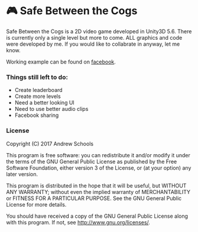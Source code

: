 # :video_game: Safe Between the Cogs

Safe Between the Cogs is a 2D video game developed in Unity3D 5.6.  There is currently only a single level but more to come.  ALL graphics and code were developed by me.  If you would like to collabrate in anyway, let me know.

Working example can be found on [facebook](https://apps.facebook.com/1893696650851210).

### Things still left to do:

* Create leaderboard
* Create more levels
* Need a better looking UI
* Need to use better audio clips
* Facebook sharing

### License

Copyright (C) 2017  Andrew Schools

This program is free software: you can redistribute it and/or modify
it under the terms of the GNU General Public License as published by
the Free Software Foundation, either version 3 of the License, or
(at your option) any later version.

This program is distributed in the hope that it will be useful,
but WITHOUT ANY WARRANTY; without even the implied warranty of
MERCHANTABILITY or FITNESS FOR A PARTICULAR PURPOSE.  See the
GNU General Public License for more details.

You should have received a copy of the GNU General Public License
along with this program.  If not, see <http://www.gnu.org/licenses/>.
